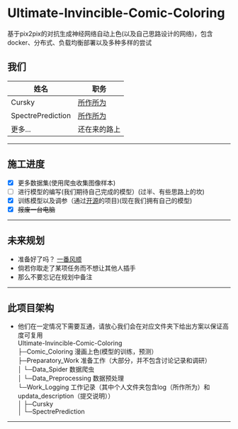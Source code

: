 ﻿# Ultimate-Invincible-Comic-Coloring
 基于pix2pix的对抗生成神经网络自动上色(以及自己思路设计的网络)，包含docker、分布式、负载均衡部署以及多种多样的尝试


## 我们

|   姓名   | 职务    |
| ---- | ---- |
|  Cursky    |   [所作所为](./Work_Logging/Cursky/log.me)   |
|   SpectrePrediction     |   [所作所为](./Work_Logging/SpectrePrediction/log.me)   |
|  更多...    |   还在来的路上   |

***

## 施工进度
- [x]  更多数据集(使用爬虫收集图像样本)
- [ ]  进行模型的编写(我们期待自己完成的模型）(过半、有些思路上的坎)
- [x] 训练模型以及调参（通过[开源](https://github.com/wmylxmj/Pix2Pix-Keras)的项目)(现在我们拥有自己的模型)
- [x] ~~报废一台电脑~~

***

## 未来规划
- 准备好了吗？  [一番风顺](./Ready_do_it.me)
- 倘若你取走了某项任务而不想让其他人插手
- 那么不要忘记在规划中备注

***

## 此项目架构
 - 他们在一定情况下需要互通，请放心我们会在对应文件夹下给出方案以保证高度可复用</br>
 Ultimate-Invincible-Comic-Coloring</br>
 ├─Comic_Coloring			漫画上色(模型的训练，预测）</br>
 ├─Preparatory_Work		准备工作（大部分，并不包含讨论记录和调研）</br>
 │  └─Data_Spider		数据爬虫</br>
 │  └─Data_Preprocessing 数据预处理</br>
 └─Work_Logging			工作记录（其中个人文件夹包含log（所作所为）和updata_description（提交说明））</br>
 │  ├─Cursky</br>
 │  └─SpectrePrediction</br>
    
***


